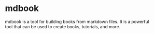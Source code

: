 # mdbook

mdbook is a tool for building books from markdown files. It is a powerful tool that can be used to create books, tutorials, and more.
